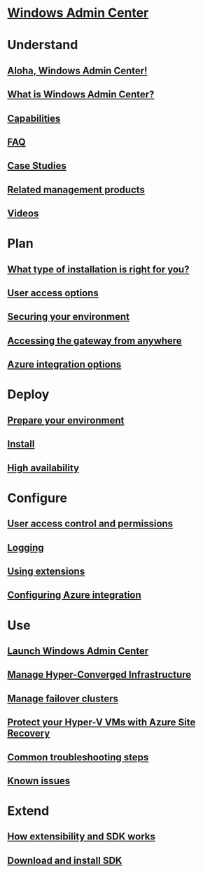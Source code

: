# [Windows Admin Center](overview.md)

# Understand
## [Aloha, Windows Admin Center!](understand/windows-admin-center.md)
## [What is Windows Admin Center?](understand/what-is.md)
## [Capabilities](understand/capabilities.md)
## [FAQ](understand/faq.md)
## [Case Studies](understand/case-studies.md)
## [Related management products](understand/related-management.md)
## [Videos](understand/videos.md)

# Plan
## [What type of installation is right for you?](plan/installation-options.md)
## [User access options](plan/user-access-options.md)
## [Securing your environment](plan/securing.md)
## [Accessing the gateway from anywhere](plan/making-accessible.md)
## [Azure integration options](plan/azure-integration-options.md)

# Deploy
## [Prepare your environment](deploy/prepare-environment.md)
## [Install](deploy/install.md)
## [High availability](deploy/high-availability.md)

# Configure
## [User access control and permissions](configure/user-access-control.md)
## [Logging](configure/logging.md)
## [Using extensions](configure/using-extensions.md)
## [Configuring Azure integration](configure/azure-integration.md)

# Use
## [Launch Windows Admin Center](use/launch.md)
## [Manage Hyper-Converged Infrastructure](use/manage-hyper-converged.md)
## [Manage failover clusters](use/manage-failover-clusters.md)
## [Protect your Hyper-V VMs with Azure Site Recovery](use/azure-services.md)
## [Common troubleshooting steps](use/troubleshooting.md)
## [Known issues](use/known-issues.md)

# Extend
## [How extensibility and SDK works](extend/how-sdk-works.md)
## [Download and install SDK](extend/use-sdk.md)



